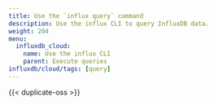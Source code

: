 ```yaml
---
title: Use the `influx query` command
description: Use the influx CLI to query InfluxDB data.
weight: 204
menu:
  influxdb_cloud:
    name: Use the influx CLI
    parent: Execute queries
influxdb/cloud/tags: [query]
---
```


{{< duplicate-oss >}}